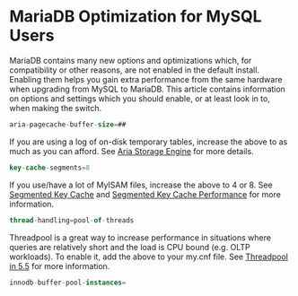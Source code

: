 # MariaDB Optimization for MySQL Users

MariaDB contains many new options and optimizations which, for
compatibility or other reasons, are not enabled in the default install.
Enabling them helps you gain extra performance from the same hardware
when upgrading from MySQL to MariaDB. This article contains information
on options and settings which you should enable, or at least look in
to, when making the switch.

```sql
aria-pagecache-buffer-size=##
```

If you are using a log of on-disk temporary tables, increase the above to as much as you can afford. See [Aria Storage Engine](/columns-storage-engines-and-plugins/storage-engines/aria/aria-storage-engine/) for more details.

```sql
key-cache-segments=8
```

If you use/have a lot of MyISAM files, increase the above to 4 or 8. See [Segmented Key Cache](/replication/optimization-and-tuning/system-variables/segmented-key-cache/) and [Segmented Key Cache Performance](/kb/en/segmented-key-cache-performance/) for more information.

```sql
thread-handling=pool-of-threads
```

Threadpool is a great way to increase performance in situations where queries are relatively short and the load is CPU bound (e.g. OLTP workloads). To enable it, add the above to your my.cnf file. See [Threadpool in 5.5](/kb/en/threadpool-in-55/) for more information.

```sql
innodb-buffer-pool-instances=
```